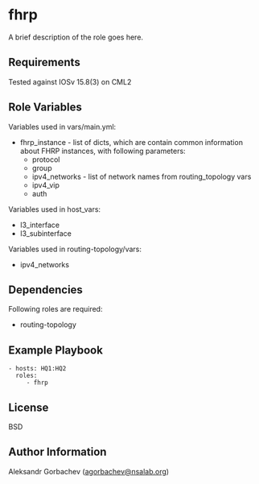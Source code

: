 fhrp
=========

A brief description of the role goes here.

Requirements
------------

Tested against IOSv 15.8(3) on CML2

Role Variables
--------------

Variables used in vars/main.yml:
- fhrp_instance - list of dicts, which are contain common information about FHRP instances, with following parameters:
  - protocol
  - group
  - ipv4_networks - list of network names from routing_topology vars
  - ipv4_vip
  - auth

Variables used in host_vars:
- l3_interface
- l3_subinterface

Variables used in routing-topology/vars:
- ipv4_networks

Dependencies
------------

Following roles are required:
- routing-topology

Example Playbook
----------------

    - hosts: HQ1:HQ2
      roles:
         - fhrp

License
-------

BSD

Author Information
------------------

Aleksandr Gorbachev (agorbachev@nsalab.org)
